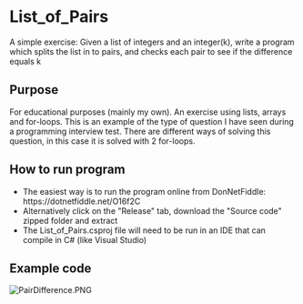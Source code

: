 # List_of_Pairs

A simple exercise: Given a list of integers and an integer(k), write a program which splits the list in to pairs, and checks each pair to see if the difference equals k

## Purpose

For educational purposes (mainly my own). An exercise using lists, arrays and for-loops. This is an example of the type of question I have seen during a programming interview test. There are different ways of solving this question, in this case it is solved with 2 for-loops.

## How to run program

<ul>
  <li>The easiest way is to run the program online from DonNetFiddle: https://dotnetfiddle.net/O16f2C</li>
  <li>Alternatively click on the "Release" tab, download the "Source code" zipped folder and extract</li>
  <li>The List_of_Pairs.csproj file will need to be run in an IDE that can compile in C# (like Visual Studio)</li>
</ul>

## Example code

![PairDifference.PNG](https://gamblepants.github.io/img/PairDifference.PNG)
